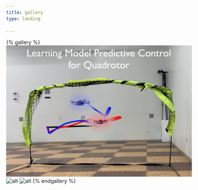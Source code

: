 ```yaml
---
title: gallery 
type: landing

---
```

{% gallery %}
![alt](assets/media/lmpc.png) ![alt](assets/media/multi-robots.png)
![alt](assets/media/human-multi-robot-interaction.png) 
{% endgallery %}

